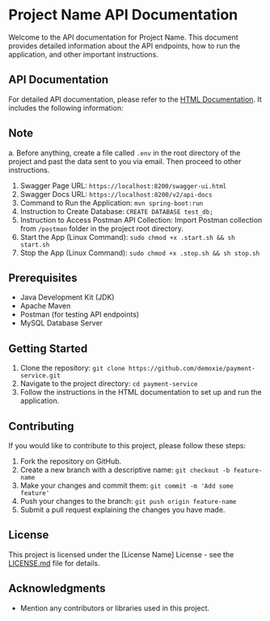 # Project Name API Documentation

Welcome to the API documentation for Project Name. This document provides detailed information about the API endpoints, how to run the application, and other important instructions.

## API Documentation

For detailed API documentation, please refer to the [HTML Documentation](api_documentation.html). It includes the following information:
## Note
a. Before anything, create a file called `.env` in the root directory of the project and past the data sent to you via email. Then proceed to other instructions.

1. Swagger Page URL: `https://localhost:8200/swagger-ui.html`
2. Swagger Docs URL: `https://localhost:8200/v2/api-docs`
3. Command to Run the Application: `mvn spring-boot:run`
4. Instruction to Create Database: `CREATE DATABASE test_db;`
5. Instruction to Access Postman API Collection: Import Postman collection from `/postman` folder in the project root directory.
6. Start the App (Linux Command): `sudo chmod +x .start.sh && sh start.sh`
7. Stop the App (Linux Command): `sudo chmod +x .stop.sh && sh stop.sh`

## Prerequisites

- Java Development Kit (JDK)
- Apache Maven
- Postman (for testing API endpoints)
- MySQL Database Server

## Getting Started

1. Clone the repository: `git clone https://github.com/demoxie/payment-service.git`
2. Navigate to the project directory: `cd payment-service`
3. Follow the instructions in the HTML documentation to set up and run the application.

## Contributing

If you would like to contribute to this project, please follow these steps:

1. Fork the repository on GitHub.
2. Create a new branch with a descriptive name: `git checkout -b feature-name`
3. Make your changes and commit them: `git commit -m 'Add some feature'`
4. Push your changes to the branch: `git push origin feature-name`
5. Submit a pull request explaining the changes you have made.

## License

This project is licensed under the [License Name] License - see the [LICENSE.md](LICENSE.md) file for details.

## Acknowledgments

- Mention any contributors or libraries used in this project.

